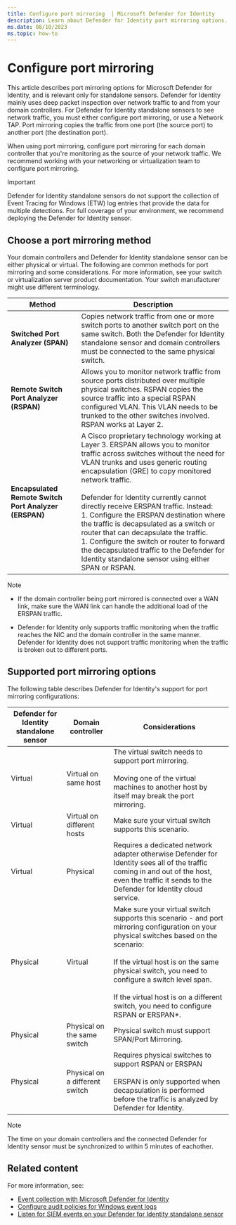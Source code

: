 ```yaml
---
title: Configure port mirroring  | Microsoft Defender for Identity
description: Learn about Defender for Identity port mirroring options.
ms.date: 08/10/2023
ms.topic: how-to
---
```


# Configure port mirroring

This article describes port mirroring options for Microsoft Defender for Identity, and is relevant only for standalone sensors. Defender for Identity mainly uses deep packet inspection over network traffic to and from your domain controllers. For Defender for Identity standalone sensors to see network traffic, you must either configure port mirroring, or use a Network TAP. Port mirroring copies the traffic from one port (the source port) to another port (the destination port).

When using port mirroring, configure port mirroring for each domain controller that you're monitoring as the source of your network traffic. We recommend working with your networking or virtualization team to configure port mirroring.

> [!IMPORTANT]
> Defender for Identity standalone sensors do not support the collection of Event Tracing for Windows (ETW) log entries that provide the data for multiple detections. For full coverage of your environment, we recommend deploying the Defender for Identity sensor.
>

## Choose a port mirroring method

Your domain controllers and Defender for Identity standalone sensor can be either physical or virtual. The following are common methods for port mirroring and some considerations. For more information, see your switch or virtualization server product documentation. Your switch manufacturer might use different terminology.


|Method  |Description  |
|---------|---------|
|**Switched Port Analyzer (SPAN)**     | Copies network traffic from one or more switch ports to another switch port on the same switch. Both the Defender for Identity standalone sensor and domain controllers must be connected to the same physical switch.        |
|**Remote Switch Port Analyzer (RSPAN)**     |   Allows you to monitor network traffic from source ports distributed over multiple physical switches. RSPAN copies the source traffic into a special RSPAN configured VLAN. This VLAN needs to be trunked to the other switches involved. RSPAN works at Layer 2.      |
|**Encapsulated Remote Switch Port Analyzer (ERSPAN)**     |    A Cisco proprietary technology working at Layer 3. ERSPAN allows you to monitor traffic across switches without the need for VLAN trunks and uses generic routing encapsulation (GRE) to copy monitored network traffic. <br><br>    Defender for Identity currently cannot directly receive ERSPAN traffic. Instead: <br>    1. Configure the ERSPAN destination where the traffic is decapsulated as a switch or router that can decapsulate the traffic.  <br> 1. Configure the switch or router to forward the decapsulated traffic to the Defender for Identity standalone sensor using either SPAN or RSPAN.|

> [!NOTE]
> - If the domain controller being port mirrored is connected over a WAN link, make sure the WAN link can handle the additional load of the ERSPAN traffic.
>
> - Defender for Identity only supports traffic monitoring when the traffic reaches the NIC and the domain controller in the same manner. Defender for Identity does not support traffic monitoring when the traffic is broken out to different ports.

## Supported port mirroring options

The following table describes Defender for Identity's support for port mirroring configurations:

|Defender for Identity standalone sensor|Domain controller|Considerations|
|---------------|---------------------|------------------|
|Virtual|Virtual on same host|The virtual switch needs to support port mirroring.<br /><br />Moving one of the virtual machines to another host by itself may break the port mirroring.|
|Virtual|Virtual on different hosts|Make sure your virtual switch supports this scenario.|
|Virtual|Physical|Requires a dedicated network adapter otherwise Defender for Identity sees all of the traffic coming in and out of the host, even the traffic it sends to the Defender for Identity cloud service.|
|Physical|Virtual|Make sure your virtual switch supports this scenario - and port mirroring configuration on your physical switches based on the scenario:<br /><br />If the virtual host is on the same physical switch, you need to configure a switch level span.<br /><br />If the virtual host is on a different switch, you need to configure RSPAN or ERSPAN&#42;.|
|Physical|Physical on the same switch|Physical switch must support SPAN/Port Mirroring.|
|Physical|Physical on a different switch|Requires physical switches to support RSPAN or ERSPAN <br><br>ERSPAN is only supported when decapsulation is performed before the traffic is analyzed by Defender for Identity.|

> [!NOTE]
> The time on your domain controllers and the connected Defender for Identity sensor must be synchronized to within 5 minutes of eachother.
>

## Related content

For more information, see:

- [Event collection with Microsoft Defender for Identity](event-collection-overview.md)
- [Configure audit policies for Windows event logs](configure-windows-event-collection.md)
- [Listen for SIEM events on your Defender for Identity standalone sensor](configure-event-collection.md)
